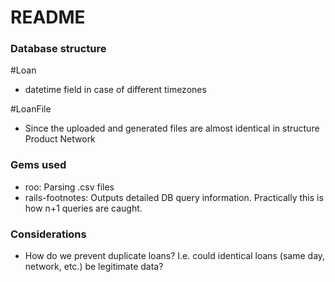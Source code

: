 README
======

### Database structure

#Loan
* datetime field in case of different timezones


#LoanFile
* Since the uploaded and generated files are almost identical in structure
Product
Network



### Gems used

* roo: Parsing .csv files
* rails-footnotes: Outputs detailed DB query information. Practically this is how n+1 queries are caught.

### Considerations

* How do we prevent duplicate loans? I.e. could identical loans (same day, network, etc.) be legitimate data? 
